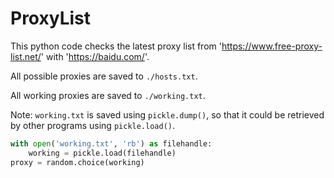 # ProxyList
This python code checks the latest proxy list from 'https://www.free-proxy-list.net/' with 'https://baidu.com/'.

All possible proxies are saved to `./hosts.txt`.

All working proxies are saved to `./working.txt`.

Note: `working.txt` is saved using `pickle.dump()`, so that it could be retrieved by other programs using `pickle.load()`.

```python
with open('working.txt', 'rb') as filehandle:
    working = pickle.load(filehandle)
proxy = random.choice(working)
```

